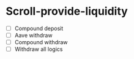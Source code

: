 # Scroll-provide-liquidity

- [ ] Compound deposit
- [ ] Aave withdraw
- [ ] Compound withdraw
- [ ] Withdraw all logics